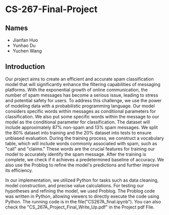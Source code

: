 # CS-267-Final-Project

## Names
- Jianfan Huo
- Yunhao Du
- Yuchen Wang

## Introduction
Our project aims to create an efficient and accurate spam classification model that will significantly enhance the filtering capabilities of messaging platforms. With the exponential growth of online communication, the number of spam messages has become a serious issue, leading to stress and potential safety for users. To address this challenge, we use the power of modeling data with a probabilistic programming language. Our model considers specific words within messages as conditional parameters for classification. We also put some specific words within the message to our model as the conditional parameter for classification. The dataset will include approximately 87\% non-spam and 13\% spam messages. We split the 80\% dataset into training and the 20\% dataset into tests to ensure unbiased evaluation. During the training process, we construct a vocabulary table, which will include words commonly associated with spam, such as "call" and "claims." These words are the crucial features for training our model to accurately identify the spam message. After the training is complete, we check if it achieves a predetermined baseline of accuracy. We also use the Problog to refine the model's predictions and further improve its efficiency.

In our implementation, we utilized Python for tasks such as data cleaning, model construction, and precise value calculations. For testing our hypotheses and refining the model, we used Problog. The Problog code was written in Python, allowing viewers to directly execute the code using Python. The running code is in the file("CS267A_final.ipynb"). You can also check the "CS_267A_Project_Final_Write_Up.pdf" in the Project pdf File. 

